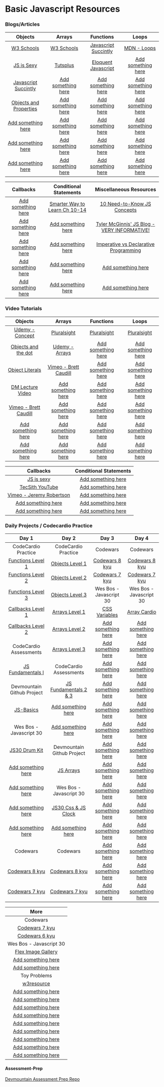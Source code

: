 # Basic Javascript Resources
<!--
| <a target="_blank" href="#">Add something here</a> | <a target="_blank" href="#">Add something here</a> | <a target="_blank" href="#">Add something here</a> | <a target="_blank" href="#">Add something here</a> |
| <a target="_blank" href="#">Add something here</a> | <a target="_blank" href="#">Add something here</a> | <a target="_blank" href="#">Add something here</a> | <a target="_blank" href="#">Add something here</a> |
| <a target="_blank" href="#">Add something here</a> | <a target="_blank" href="#">Add something here</a> | <a target="_blank" href="#">Add something here</a> | <a target="_blank" href="#">Add something here</a> |
-->
### Blogs/Articles
|                                 Objects                                    |                                    Arrays                                 |                               Functions                                  |                                 Loops                                 |
|                              :-----------:                                 |                                :-----------:                              |                             :-----------:                                |                             :-----------:                             |
| <a target="_blank" href="https://goo.gl/5jPiQF">W3 Schools</a>             | <a target="_blank" href="https://goo.gl/FFpO4J">W3 Schools</a>            | <a target="_blank" href="https://goo.gl/ehcMuX">Javascript Succintly</a> | <a target="_blank" href="https://goo.gl/EYrjpG">MDN - Loops</a>       |
| <a target="_blank" href="https://goo.gl/CqGbrU">JS is Sexy</a>             | <a target="_blank" href="https://goo.gl/OvLh9Z">Tutsplus</a>              | <a target="_blank" href="https://goo.gl/9wFHRv">Eloquent Javascript</a>  | <a target="_blank" href="#">Add something here</a>                    |
| <a target="_blank" href="https://goo.gl/An1zI2">Javascript Succintly</a>   | <a target="_blank" href="#">Add something here</a>                        | <a target="_blank" href="#">Add something here</a>                       | <a target="_blank" href="#">Add something here</a>                    |
| <a target="_blank" href="https://goo.gl/iJg3gt">Objects and Properties</a> | <a target="_blank" href="#">Add something here</a>                        | <a target="_blank" href="#">Add something here</a>                       | <a target="_blank" href="#">Add something here</a>                    |
| <a target="_blank" href="#">Add something here</a>                         | <a target="_blank" href="#">Add something here</a>                        | <a target="_blank" href="#">Add something here</a>                       | <a target="_blank" href="#">Add something here</a>                    |
| <a target="_blank" href="#">Add something here</a>                         | <a target="_blank" href="#">Add something here</a>                        | <a target="_blank" href="#">Add something here</a>                       | <a target="_blank" href="#">Add something here</a>                    |
| <a target="_blank" href="#">Add something here</a>                         | <a target="_blank" href="#">Add something here</a>                        | <a target="_blank" href="#">Add something here</a>                       | <a target="_blank" href="#">Add something here</a>                    |

|                      Callbacks                    |               Conditional Statements               |               Miscellaneous Resources              |
|                   :-------------:                 |                   :-------------:                  |                   :-------------:                  |
|<a target="_blank" href="#">Add something here</a> | <a target="_blank" href="https://goo.gl/YUZMro">Smarter Way to Learn Ch 10-14</a> | <a target="_blank" href="https://scotch.io/courses/10-need-to-know-javascript-concepts">10 Need-to-Know JS Concepts</a> |
|<a target="_blank" href="#">Add something here</a> | <a target="_blank" href="#">Add something here</a> | <a target="_blank" href="https://tylermcginnis.com/blog/">Tyler McGinnis' JS Blog - VERY INFORMATIVE!</a> |
|<a target="_blank" href="#">Add something here</a> | <a target="_blank" href="#">Add something here</a> | <a target="_blank" href="https://tylermcginnis.com/imperative-vs-declarative-programming/">Imperative vs Declarative Programming</a> |
|<a target="_blank" href="#">Add something here</a> | <a target="_blank" href="#">Add something here</a> | <a target="_blank" href="#">Add something here</a> |
|<a target="_blank" href="#">Add something here</a> | <a target="_blank" href="#">Add something here</a> | <a target="_blank" href="#">Add something here</a> |

### Video Tutorials
|                                   Objects                               |                                 Arrays                                |                                Functions                              |                                 Loops                                 |
|                                :-----------:                            |                             :-----------:                             |                              :-----------:                            |                             :-----------:                             |
| <a target="_blank" href="https://goo.gl/6zDVBt">Udemy - Concept</a>     | <a target="_blank" href="https://goo.gl/JkzM9D">Pluralsight</a>       | <a target="_blank" href="https://goo.gl/b0CzDk">Pluralsight</a>       | <a target="_blank" href="https://goo.gl/NLyb4l">Pluralsight</a>       |
| <a target="_blank" href="https://goo.gl/W0YFl0">Objects and the dot</a> | <a target="_blank" href="https://goo.gl/Q29rgt">Udemy - Arrays</a>    | <a target="_blank" href="#">Add something here</a>                    | <a target="_blank" href="#">Add something here</a>                    |
| <a target="_blank" href="https://goo.gl/D0MmwP">Object Literals</a>     | <a target="_blank" href="https://goo.gl/FRs8Cu">Vimeo - Brett Caudill</a> | <a target="_blank" href="#">Add something here</a>                    | <a target="_blank" href="#">Add something here</a>                    |
| <a target="_blank" href="https://goo.gl/8snnMc">DM Lecture Video</a>    | <a target="_blank" href="#">Add something here</a>                    | <a target="_blank" href="#">Add something here</a>                    | <a target="_blank" href="#">Add something here</a>                    |
| <a target="_blank" href="https://goo.gl/FRs8Cu">Vimeo - Brett Caudill</a> | <a target="_blank" href="#">Add something here</a>                    | <a target="_blank" href="#">Add something here</a>                    | <a target="_blank" href="#">Add something here</a>                    |
| <a target="_blank" href="#">Add something here</a>                      | <a target="_blank" href="#">Add something here</a>                    | <a target="_blank" href="#">Add something here</a>                    | <a target="_blank" href="#">Add something here</a>                    |
| <a target="_blank" href="#">Add something here</a>                      | <a target="_blank" href="#">Add something here</a>                    | <a target="_blank" href="#">Add something here</a>                    | <a target="_blank" href="#">Add something here</a>                    |

|                               Callbacks                             |                         Conditional Statements                      |
|                            :-------------:                          |                            :-------------:                          |
| <a target="_blank" href="https://goo.gl/RxHn9c">JS is sexy</a>      | <a target="_blank" href="#">Add something here</a>                  |
| <a target="_blank" href="https://goo.gl/16fimb">TecSith YouTube</a> | <a target="_blank" href="#">Add something here</a>                  |
| <a target="_blank" href="https://goo.gl/OqmNSo">Vimeo - Jeremy Robertson</a> | <a target="_blank" href="#">Add something here</a>                  |
| <a target="_blank" href="#">Add something here</a>                  | <a target="_blank" href="#">Add something here</a>                  |
| <a target="_blank" href="#">Add something here</a>                  | <a target="_blank" href="#">Add something here</a>                  |



### Daily Projects / Codecardio Practice

|                                  Day 1                                |                                    Day 2                                  |                                   Day 3                            |                                  Day 4                             |
|                              :-----------:                            |                                :-----------:                              |                               :-----------:                        |                              :-----------:                         |
|                            CodeCardio Practice                        |                             CodeCardio Practice                           |                                  Codewars                          |                                 Codewars                           |
| <a target="_blank" href="https://goo.gl/FuDypb">Functions Level 1</a> | <a target="_blank" href="https://goo.gl/ubI0eY">Objects Level 1</a>       | <a target="_blank" href="https://goo.gl/7mBhNd">Codewars 8 kyu</a> | <a target="_blank" href="https://goo.gl/7mBhNd">Codewars 8 kyu</a> |
| <a target="_blank" href="https://goo.gl/uBNfeB">Functions Level 2</a> | <a target="_blank" href="https://goo.gl/I8N0vU">Objects Level 2</a>       | <a target="_blank" href="https://goo.gl/5J3os1">Codewars 7 kyu</a> | <a target="_blank" href="https://goo.gl/5J3os1">Codewars 7 kyu</a> |
| <a target="_blank" href="https://goo.gl/Ab58oD">Functions Level 3</a> | <a target="_blank" href="https://goo.gl/QI3qeX">Objects Level 3</a>       |                           Wes Bos - Javascript 30                  |                           Wes Bos - Javascript 30                  |
| <a target="_blank" href="https://goo.gl/Z8lBBd">Callbacks Level 1</a> | <a target="_blank" href="https://goo.gl/ja6VXC">Arrays Level 1</a>        | <a target="_blank" href="https://goo.gl/4IGdeI">CSS Variables</a>  | <a target="_blank" href="https://goo.gl/jbu05X">Array Cardio</a>   |
| <a target="_blank" href="https://goo.gl/iNIkAa">Callbacks Level 2</a> | <a target="_blank" href="https://goo.gl/2LE1ql">Arrays Level 2</a>        | <a target="_blank" href="#">Add something here</a>                 | <a target="_blank" href="#">Add something here</a>                 |
|                         CodeCardio Assessments                        | <a target="_blank" href="https://goo.gl/NqtG2y">Arrays Level 3</a>        | <a target="_blank" href="#">Add something here</a>                 | <a target="_blank" href="#">Add something here</a>                 |
| <a target="_blank" href="https://goo.gl/6lAiOS">JS Fundamentals I</a> |                            CodeCardio Assessments                         | <a target="_blank" href="#">Add something here</a>                 | <a target="_blank" href="#">Add something here</a>                 |
|                       Devmountain Github Project                      | <a target="_blank" href="https://goo.gl/RRCgF3">JS Fundamentals 2 & 3</a> | <a target="_blank" href="#">Add something here</a>                 | <a target="_blank" href="#">Add something here</a>                 |
| <a target="_blank" href="https://goo.gl/uC54vF"> JS-Basics </a>       | <a target="_blank" href="#">Add something here</a>                        | <a target="_blank" href="#">Add something here</a>                 | <a target="_blank" href="#">Add something here</a>                 |
|                        Wes Bos - Javascript 30                        | <a target="_blank" href="#">Add something here</a>                        | <a target="_blank" href="#">Add something here</a>                 | <a target="_blank" href="#">Add something here</a>                 |
| <a target="_blank" href="https://goo.gl/kj6K15">JS30 Drum Kit</a>     |                          Devmountain Github Project                       | <a target="_blank" href="#">Add something here</a>                 | <a target="_blank" href="#">Add something here</a>                 |
| <a target="_blank" href="#">Add something here</a>                    | <a target="_blank" href="https://goo.gl/twpgKx">JS Arrays</a>             | <a target="_blank" href="#">Add something here</a>                 | <a target="_blank" href="#">Add something here</a>                 |
| <a target="_blank" href="#">Add something here</a>                    |                           Wes Bos - Javascript 30                         | <a target="_blank" href="#">Add something here</a>                 | <a target="_blank" href="#">Add something here</a>                 |
| <a target="_blank" href="#">Add something here</a>                    | <a target="_blank" href="https://goo.gl/vAo1Om">JS30 Css & JS Clock</a>   | <a target="_blank" href="#">Add something here</a>                 | <a target="_blank" href="#">Add something here</a>                 |
| <a target="_blank" href="#">Add something here</a>                    | <a target="_blank" href="#">Add something here</a>                        | <a target="_blank" href="#">Add something here</a>                 | <a target="_blank" href="#">Add something here</a>                 |
|                                Codewars                               |                                Codewars                                   | <a target="_blank" href="#">Add something here</a>                 | <a target="_blank" href="#">Add something here</a>                 |
| <a target="_blank" href="https://goo.gl/7mBhNd">Codewars 8 kyu</a>    | <a target="_blank" href="https://goo.gl/7mBhNd">Codewars 8 kyu</a>        | <a target="_blank" href="#">Add something here</a>                 | <a target="_blank" href="#">Add something here</a>                 |
| <a target="_blank" href="https://goo.gl/5J3os1">Codewars 7 kyu</a>    | <a target="_blank" href="https://goo.gl/5J3os1">Codewars 7 kyu</a>        | <a target="_blank" href="#">Add something here</a>                 | <a target="_blank" href="#">Add something here</a>                 |

|                                 More                                   |
|                            :------------:                              |
|                               Codewars                                 |
| <a target="_blank" href="https://goo.gl/5J3os1">Codewars 7 kyu</a>     |
| <a target="_blank" href="https://goo.gl/5OfnGL">Codewars 6 kyu</a>     |
|                         Wes Bos - Javascript 30                        |
| <a target="_blank" href="https://goo.gl/zFCNxJ">Flex Image Gallery</a> |
| <a target="_blank" href="#">Add something here</a>                     |
| <a target="_blank" href="#">Add something here</a>                     |
|                              Toy Problems                              |
| <a target="_blank" href="https://goo.gl/J3j0NX">w3resource</a>         |
| <a target="_blank" href="#">Add something here</a>                     |
| <a target="_blank" href="#">Add something here</a>                     |
| <a target="_blank" href="#">Add something here</a>                     |
| <a target="_blank" href="#">Add something here</a>                     |
| <a target="_blank" href="#">Add something here</a>                     |
| <a target="_blank" href="#">Add something here</a>                     |
| <a target="_blank" href="#">Add something here</a>                     |
| <a target="_blank" href="#">Add something here</a>                     |
| <a target="_blank" href="#">Add something here</a>                     |

#### Assessment-Prep
<a target="_blank" href="https://github.com/DevMountain/assessment-prep">Devmountain Assessment Prep Repo</a>
